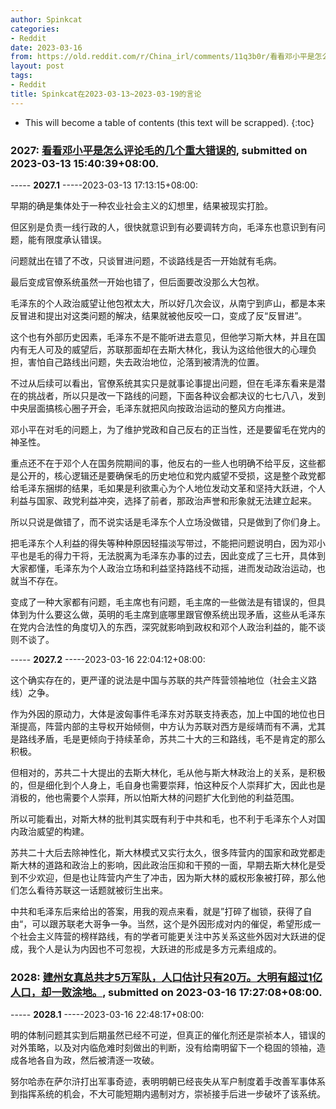 ```yaml
---
author: Spinkcat
categories:
- Reddit
date: 2023-03-16
from: https://old.reddit.com/r/China_irl/comments/11q3b0r/看看邓小平是怎么评论毛的几个重大错误的/
layout: post
tags:
- Reddit
title: Spinkcat在2023-03-13~2023-03-19的言论
---
```


* This will become a table of contents (this text will be scrapped).
{:toc}

### 2027: [看看邓小平是怎么评论毛的几个重大错误的](https://old.reddit.com/r/China_irl/comments/11q3b0r/看看邓小平是怎么评论毛的几个重大错误的/), submitted on 2023-03-13 15:40:39+08:00.

----- __2027.1__ -----2023-03-13 17:13:15+08:00:

早期的确是集体处于一种农业社会主义的幻想里，结果被现实打脸。

但区别是负责一线行政的人，很快就意识到有必要调转方向，毛泽东也意识到有问题，能有限度承认错误。

问题就出在错了不改，只谈冒进问题，不谈路线是否一开始就有毛病。

最后变成官僚系统虽然一开始也错了，但后面要改没那么大包袱。

毛泽东的个人政治威望让他包袱太大，所以好几次会议，从南宁到庐山，都是本来反冒进和提出对这类问题的解决，结果就被他反咬一口，变成了反“反冒进”。

这个也有外部历史因素，毛泽东不是不能听进去意见，但他学习斯大林，并且在国内有无人可及的威望后，苏联那面却在去斯大林化，我认为这给他很大的心理负担，害怕自己路线出问题，失去政治地位，沦落到被清洗的位置。

不过从后续可以看出，官僚系统其实只是就事论事提出问题，但在毛泽东看来是潜在的挑战者，所以只是改一下路线的问题，下面各种议会都决议的七七八八，发到中央层面搞核心圈子开会，毛泽东就把风向按政治运动的整风方向推进。

邓小平在对毛的问题上，为了维护党政和自己反右的正当性，还是要留毛在党内的神圣性。

重点还不在于邓个人在国务院期间的事，他反右的一些人也明确不给平反，这些都是公开的，核心逻辑还是要确保毛的历史地位和党内威望不受损，这是整个政党都给毛泽东捆绑的结果，毛如果是利欲熏心为个人地位发动文革和坚持大跃进，个人利益与国家、政党利益冲突，选择了前者，那政治声誉和形象就无法建立起来。

所以只说是做错了，而不说实话是毛泽东个人立场没做错，只是做到了你们身上。

把毛泽东个人利益的得失等种种原因轻描淡写带过，不能把问题说明白，因为邓小平也是毛的得力干将，无法脱离为毛泽东办事的过去，因此变成了三七开，具体到大家都懂，毛泽东为个人政治立场和利益坚持路线不动摇，进而发动政治运动，也就当不存在。

变成了一种大家都有问题，毛主席也有问题，毛主席的一些做法是有错误的，但具体到为什么要这么做，英明的毛主席到底哪里跟官僚系统出现矛盾，这些从毛泽东在党内合法性的角度切入的东西，深究就影响到政权和邓个人政治利益的，能不谈则不谈了。

----- __2027.2__ -----2023-03-16 22:04:12+08:00:

这个确实存在的，更严谨的说法是中国与苏联的共产阵营领袖地位（社会主义路线）之争。

作为外因的原动力，大体是波匈事件毛泽东对苏联支持表态，加上中国的地位也日渐提高，阵营内部的主导权开始倾侧，中方认为苏联对西方是绥靖而有不满，尤其是路线矛盾，毛是更倾向于持续革命，苏共二十大的三和路线，毛不是肯定的那么积极。

但相对的，苏共二十大提出的去斯大林化，毛从他与斯大林政治上的关系，是积极的，但是细化到个人身上，毛自身也需要崇拜，怕这种反个人崇拜扩大，因此也是消极的，他也需要个人崇拜，所以怕斯大林的问题扩大化到他的利益范围。

所以可能看出，对斯大林的批判其实既有利于中共和毛，也不利于毛泽东个人对国内政治威望的构建。

苏共二十大后去除神性化，斯大林模式又实行太久，很多阵营内的国家和政党都走斯大林的道路和政治上的影响，因此政治压抑和干预的一面，早期去斯大林化是受到不少欢迎，但是也让阵营内产生了冲击，因为斯大林的威权形象被打碎，那么他们怎么看待苏联这一话题就被衍生出来。

中共和毛泽东后来给出的答案，用我的观点来看，就是”打碎了枷锁，获得了自由“，可以跟苏联老大哥争一争。当然，这个是外因形成对内的催促，希望形成一个社会主义阵营的榜样路线，有的学者可能更关注中苏关系这些外因对大跃进的促成，我个人是认为内因也不可忽视，大跃进的形成是多方元素组成的。

### 2028: [建州女真总共才5万军队，人口估计只有20万。大明有超过1亿人口，却一败涂地。](https://old.reddit.com/r/China_irl/comments/11sp4bm/建州女真总共才5万军队人口估计只有20万大明有超过1亿人口却一败涂地/), submitted on 2023-03-16 17:27:08+08:00.

----- __2028.1__ -----2023-03-16 22:48:17+08:00:

明的体制问题其实到后期虽然已经不可逆，但真正的催化剂还是崇祯本人，错误的对外策略，以及对内临危难时刻做出的判断，没有给南明留下一个稳固的领袖，造成各地各自为政，然后被清逐一攻破。

努尔哈赤在萨尔浒打出军事奇迹，表明明朝已经丧失从军户制度着手改善军事体系到指挥系统的机会，不大可能短期内遏制对方，崇祯接手后进一步破坏了该系统。

